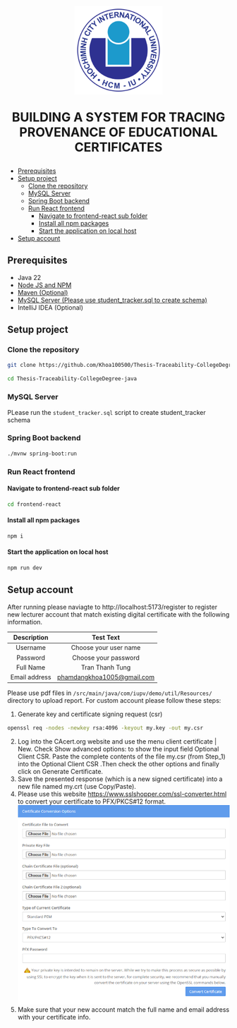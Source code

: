 <h1 align="center">
    <img src="images/logo-vector-IU-01.png" alt="HCMIU Logo" width="200"/>
    <p style="text-align:center">BUILDING A SYSTEM FOR TRACING PROVENANCE OF
EDUCATIONAL CERTIFICATES
</p>
</h1>

-   [Prerequisites](#prerequisites)
-   [Setup project](#setup-project)
    -   [Clone the repository](#clone-the-repository)
    -   [MySQL Server](#mysql-server)
    -   [Spring Boot backend](#spring-boot-backend)
    -   [Run React frontend](#run-react-frontend)
        -   [Navigate to frontend-react sub folder](#navigate-to-frontend-react-sub-folder)
        -   [Install all npm packages](#install-all-npm-packages)
        -   [Start the application on local host](#start-the-application-on-local-host)
-   [Setup account](#setup-account)

## Prerequisites

-   Java 22
-   [Node JS and NPM](https://nodejs.org/en/download/package-manager)
-   [Maven (Optional)](https://maven.apache.org/download.cgi)
-   [MySQL Server (Please use student_tracker.sql to create schema)](https://dev.mysql.com/downloads/mysql/)
-   IntelliJ IDEA (Optional)

## Setup project

### Clone the repository

```bash
git clone https://github.com/Khoa100500/Thesis-Traceability-CollegeDegree-java.git
```

```bash
cd Thesis-Traceability-CollegeDegree-java
```

### MySQL Server

PLease run the `student_tracker.sql` script to create student_tracker schema

### Spring Boot backend

```bash
./mvnw spring-boot:run
```

### Run React frontend

#### Navigate to frontend-react sub folder

```bash
cd frontend-react
```

#### Install all npm packages

```bash
npm i
```

#### Start the application on local host

```bash
npm run dev
```

## Setup account

After running please naviagte to http://localhost:5173/register to register new lecturer account that match existing digital certificate with the following information.

|  Description  |         Test Text          |
| :-----------: | :------------------------: |
|   Username    |   Choose your user name    |
|   Password    |    Choose your password    |
|   Full Name   |      Tran Thanh Tung       |
| Email address | phamdangkhoa1005@gmail.com |

Please use pdf files in `/src/main/java/com/iupv/demo/util/Resources/` directory to upload report. For custom account please follow these steps:

1. Generate key and certificate signing request (csr)

```bash
openssl req -nodes -newkey rsa:4096 -keyout my.key -out my.csr
```

2. Log into the CAcert.org website and use the menu client certificate | New. Check Show advanced options: to show the input field Optional Client CSR. Paste the complete contents of the file my.csr (from Step_1) into the Optional Client CSR .Then check the other options and finally click on Generate Certificate.
3. Save the presented response (which is a new signed certificate) into a new file named my.crt (use Copy/Paste).
4. Please use this website https://www.sslshopper.com/ssl-converter.html to convert your certificate to PFX/PKCS#12 format.![Certificate converter](/images/Certificate%20-converter.png)
5. Make sure that your new account match the full name and email address with your certificate info.
